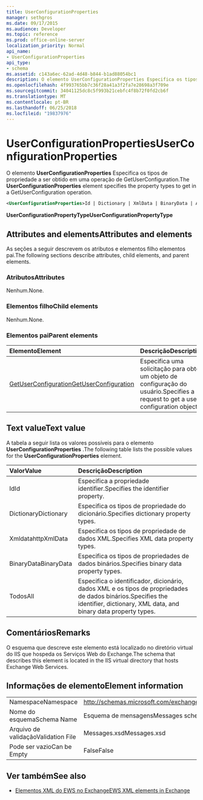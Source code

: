 ```yaml
---
title: UserConfigurationProperties
manager: sethgros
ms.date: 09/17/2015
ms.audience: Developer
ms.topic: reference
ms.prod: office-online-server
localization_priority: Normal
api_name:
- UserConfigurationProperties
api_type:
- schema
ms.assetid: c143a6ec-62ad-4d48-b844-b1ad88054bc1
description: O elemento UserConfigurationProperties Especifica os tipos de propriedade a ser obtido em uma operação de GetUserConfiguration.
ms.openlocfilehash: 4f993765bb7c36f28a41a3f2fa7e28698a3f709e
ms.sourcegitcommit: 34041125dc8c5f993b21cebfc4f8b72f0fd2cb6f
ms.translationtype: MT
ms.contentlocale: pt-BR
ms.lasthandoff: 06/25/2018
ms.locfileid: "19837976"
---
```

# <a name="userconfigurationproperties"></a><span data-ttu-id="2f87f-103">UserConfigurationProperties</span><span class="sxs-lookup"><span data-stu-id="2f87f-103">UserConfigurationProperties</span></span>

<span data-ttu-id="2f87f-104">O elemento **UserConfigurationProperties** Especifica os tipos de propriedade a ser obtido em uma operação de GetUserConfiguration.</span><span class="sxs-lookup"><span data-stu-id="2f87f-104">The **UserConfigurationProperties** element specifies the property types to get in a GetUserConfiguration operation.</span></span> 
  
```xml
<UserConfigurationProperties>Id | Dictionary | XmlData | BinaryData | All</UserConfigurationProperties>
```

 <span data-ttu-id="2f87f-105">**UserConfigurationPropertyType**</span><span class="sxs-lookup"><span data-stu-id="2f87f-105">**UserConfigurationPropertyType**</span></span>
## <a name="attributes-and-elements"></a><span data-ttu-id="2f87f-106">Attributes and elements</span><span class="sxs-lookup"><span data-stu-id="2f87f-106">Attributes and elements</span></span>

<span data-ttu-id="2f87f-107">As seções a seguir descrevem os atributos e elementos filho elementos pai.</span><span class="sxs-lookup"><span data-stu-id="2f87f-107">The following sections describe attributes, child elements, and parent elements.</span></span>
  
### <a name="attributes"></a><span data-ttu-id="2f87f-108">Atributos</span><span class="sxs-lookup"><span data-stu-id="2f87f-108">Attributes</span></span>

<span data-ttu-id="2f87f-109">Nenhum.</span><span class="sxs-lookup"><span data-stu-id="2f87f-109">None.</span></span>
  
### <a name="child-elements"></a><span data-ttu-id="2f87f-110">Elementos filho</span><span class="sxs-lookup"><span data-stu-id="2f87f-110">Child elements</span></span>

<span data-ttu-id="2f87f-111">Nenhum.</span><span class="sxs-lookup"><span data-stu-id="2f87f-111">None.</span></span>
  
### <a name="parent-elements"></a><span data-ttu-id="2f87f-112">Elementos pai</span><span class="sxs-lookup"><span data-stu-id="2f87f-112">Parent elements</span></span>

|<span data-ttu-id="2f87f-113">**Elemento**</span><span class="sxs-lookup"><span data-stu-id="2f87f-113">**Element**</span></span>|<span data-ttu-id="2f87f-114">**Descrição**</span><span class="sxs-lookup"><span data-stu-id="2f87f-114">**Description**</span></span>|
|:-----|:-----|
|[<span data-ttu-id="2f87f-115">GetUserConfiguration</span><span class="sxs-lookup"><span data-stu-id="2f87f-115">GetUserConfiguration</span></span>](getuserconfiguration.md) <br/> |<span data-ttu-id="2f87f-116">Especifica uma solicitação para obter um objeto de configuração do usuário.</span><span class="sxs-lookup"><span data-stu-id="2f87f-116">Specifies a request to get a user configuration object.</span></span>  <br/> |
   
## <a name="text-value"></a><span data-ttu-id="2f87f-117">Text value</span><span class="sxs-lookup"><span data-stu-id="2f87f-117">Text value</span></span>

<span data-ttu-id="2f87f-118">A tabela a seguir lista os valores possíveis para o elemento **UserConfigurationProperties** .</span><span class="sxs-lookup"><span data-stu-id="2f87f-118">The following table lists the possible values for the **UserConfigurationProperties** element.</span></span> 
  
|<span data-ttu-id="2f87f-119">**Valor**</span><span class="sxs-lookup"><span data-stu-id="2f87f-119">**Value**</span></span>|<span data-ttu-id="2f87f-120">**Descrição**</span><span class="sxs-lookup"><span data-stu-id="2f87f-120">**Description**</span></span>|
|:-----|:-----|
|<span data-ttu-id="2f87f-121">Id</span><span class="sxs-lookup"><span data-stu-id="2f87f-121">Id</span></span>  <br/> |<span data-ttu-id="2f87f-122">Especifica a propriedade identifier.</span><span class="sxs-lookup"><span data-stu-id="2f87f-122">Specifies the identifier property.</span></span>  <br/> |
|<span data-ttu-id="2f87f-123">Dictionary</span><span class="sxs-lookup"><span data-stu-id="2f87f-123">Dictionary</span></span>  <br/> |<span data-ttu-id="2f87f-124">Especifica os tipos de propriedade do dicionário.</span><span class="sxs-lookup"><span data-stu-id="2f87f-124">Specifies dictionary property types.</span></span>  <br/> |
|<span data-ttu-id="2f87f-125">Xmldatahttp</span><span class="sxs-lookup"><span data-stu-id="2f87f-125">XmlData</span></span>  <br/> |<span data-ttu-id="2f87f-126">Especifica os tipos de propriedade de dados XML.</span><span class="sxs-lookup"><span data-stu-id="2f87f-126">Specifies XML data property types.</span></span>  <br/> |
|<span data-ttu-id="2f87f-127">BinaryData</span><span class="sxs-lookup"><span data-stu-id="2f87f-127">BinaryData</span></span>  <br/> |<span data-ttu-id="2f87f-128">Especifica os tipos de propriedades de dados binários.</span><span class="sxs-lookup"><span data-stu-id="2f87f-128">Specifies binary data property types.</span></span>  <br/> |
|<span data-ttu-id="2f87f-129">Todos</span><span class="sxs-lookup"><span data-stu-id="2f87f-129">All</span></span>  <br/> |<span data-ttu-id="2f87f-130">Especifica o identificador, dicionário, dados XML e os tipos de propriedades de dados binários.</span><span class="sxs-lookup"><span data-stu-id="2f87f-130">Specifies the identifier, dictionary, XML data, and binary data property types.</span></span>  <br/> |
   
## <a name="remarks"></a><span data-ttu-id="2f87f-131">Comentários</span><span class="sxs-lookup"><span data-stu-id="2f87f-131">Remarks</span></span>

<span data-ttu-id="2f87f-132">O esquema que descreve este elemento está localizado no diretório virtual do IIS que hospeda os Serviços Web do Exchange.</span><span class="sxs-lookup"><span data-stu-id="2f87f-132">The schema that describes this element is located in the IIS virtual directory that hosts Exchange Web Services.</span></span>
  
## <a name="element-information"></a><span data-ttu-id="2f87f-133">Informações de elemento</span><span class="sxs-lookup"><span data-stu-id="2f87f-133">Element information</span></span>

|||
|:-----|:-----|
|<span data-ttu-id="2f87f-134">Namespace</span><span class="sxs-lookup"><span data-stu-id="2f87f-134">Namespace</span></span>  <br/> |http://schemas.microsoft.com/exchange/services/2006/messages  <br/> |
|<span data-ttu-id="2f87f-135">Nome do esquema</span><span class="sxs-lookup"><span data-stu-id="2f87f-135">Schema Name</span></span>  <br/> |<span data-ttu-id="2f87f-136">Esquema de mensagens</span><span class="sxs-lookup"><span data-stu-id="2f87f-136">Messages schema</span></span>  <br/> |
|<span data-ttu-id="2f87f-137">Arquivo de validação</span><span class="sxs-lookup"><span data-stu-id="2f87f-137">Validation File</span></span>  <br/> |<span data-ttu-id="2f87f-138">Messages.xsd</span><span class="sxs-lookup"><span data-stu-id="2f87f-138">Messages.xsd</span></span>  <br/> |
|<span data-ttu-id="2f87f-139">Pode ser vazio</span><span class="sxs-lookup"><span data-stu-id="2f87f-139">Can be Empty</span></span>  <br/> |<span data-ttu-id="2f87f-140">False</span><span class="sxs-lookup"><span data-stu-id="2f87f-140">False</span></span>  <br/> |
   
## <a name="see-also"></a><span data-ttu-id="2f87f-141">Ver também</span><span class="sxs-lookup"><span data-stu-id="2f87f-141">See also</span></span>



- [<span data-ttu-id="2f87f-142">Elementos XML do EWS no Exchange</span><span class="sxs-lookup"><span data-stu-id="2f87f-142">EWS XML elements in Exchange</span></span>](ews-xml-elements-in-exchange.md)

